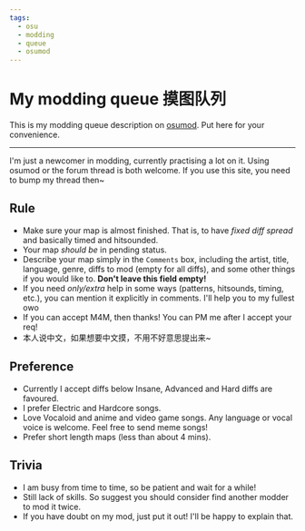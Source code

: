 ```yaml
---
tags:
  - osu
  - modding
  - queue
  - osumod
---
```


# My modding queue 摸图队列

This is my modding queue description on [osumod](https://osumod.com/Amrzs0971/). Put here for your convenience.

---

I'm just a newcomer in modding, currently practising a lot on it.
Using osumod or the forum thread is both welcome. If you use this site, you need to bump my thread then~

## Rule

- Make sure your map is almost finished. That is, to have *fixed diff spread* and basically timed and hitsounded.
- Your map *should be* in pending status.
- Describe your map simply in the `Comments` box, including the artist, title, language, genre, diffs to mod (empty for all diffs), and some other things if you would like to. **Don't leave this field empty!**
- If you need *only/extra* help in some ways (patterns, hitsounds, timing, etc.), you can mention it explicitly in comments. I'll help you to my fullest owo
- If you can accept M4M, then thanks! You can PM me after I accept your req!
- 本人说中文，如果想要中文摸，不用不好意思提出来~

## Preference

- Currently I accept diffs below Insane, Advanced and Hard diffs are favoured.
- I prefer Electric and Hardcore songs.
- Love Vocaloid and anime and video game songs. Any language or vocal voice is welcome. Feel free to send meme songs!
- Prefer short length maps (less than about 4 mins).

## Trivia

- I am busy from time to time, so be patient and wait for a while!
- Still lack of skills. So suggest you should consider find another modder to mod it twice.
- If you have doubt on my mod, just put it out! I'll be happy to explain that.
